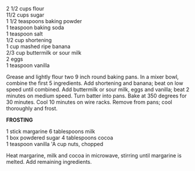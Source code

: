 ---
---

2 1/2 cups flour  
11/2 cups sugar  
1 1/2 teaspoons baking powder  
1 teaspoon baking soda  
1 teaspoon salt  
1/2 cup shortening  
1 cup mashed ripe banana  
2/3 cup buttermilk or sour milk  
2 eggs  
1 teaspoon vanilla  

Grease and lightly flour two 9 inch round baking pans. In a mixer bowl, combine the first 5 
ingredients. Add shortening and banana; beat on low speed until combined. Add buttermilk or 
sour milk, eggs and vanilla; beat 2 minutes on medium speed. Turn batter into pans. Bake at 
350 degrees for 30 minutes. Cool 10 minutes on wire racks. Remove from pans; cool 
thoroughly and frost. 

**FROSTING** 

1 stick margarine 6 tablespoons milk  
1 box powdered sugar 4 tablespoons cocoa  
1 teaspoon vanilla 'A cup nuts, chopped   

Heat margarine, milk and cocoa in microwave, stirring until margarine is melted. Add remaining 
ingredients.